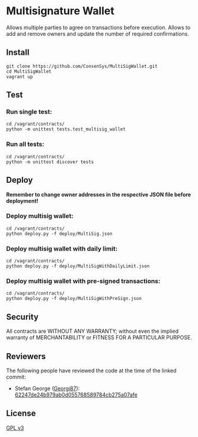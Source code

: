 Multisignature Wallet
===================

Allows multiple parties to agree on transactions before execution. Allows to add and remove owners and update the number of required confirmations.

Install
-------------
```
git clone https://github.com/ConsenSys/MultiSigWallet.git
cd MultiSigWallet
vagrant up
```

Test
-------------
### Run single test:
```
cd /vagrant/contracts/
python -m unittest tests.test_multisig_wallet
```
### Run all tests:
```
cd /vagrant/contracts/
python -m unittest discover tests
```

Deploy
-------------
**Remember to change owner addresses in the respective JSON file before deployment!**
### Deploy multisig wallet:
```
cd /vagrant/contracts/
python deploy.py -f deploy/MultiSig.json
```
### Deploy multisig wallet with daily limit:
```
cd /vagrant/contracts/
python deploy.py -f deploy/MultiSigWithDailyLimit.json
```
### Deploy multisig wallet with pre-signed transactions:
```
cd /vagrant/contracts/
python deploy.py -f deploy/MultiSigWithPreSign.json
```

Security
-------------
All contracts are WITHOUT ANY WARRANTY; without even the implied warranty of MERCHANTABILITY or FITNESS FOR A PARTICULAR PURPOSE.

Reviewers
-------------
The following people have reviewed the code at the time of the linked commit:
- Stefan George ([Georgi87](https://github.com/Georgi87)): [62247de24b979ab0d055768589784cb275a07afe](https://github.com/ConsenSys/MultiSigWallet/tree/62247de24b979ab0d055768589784cb275a07afe)

License
-------------
[GPL v3](https://www.gnu.org/licenses/gpl-3.0.txt)
